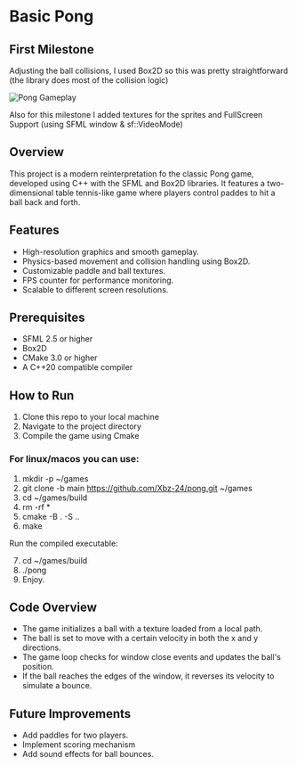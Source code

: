 # Basic Pong 

## First Milestone 

Adjusting the ball collisions, I used Box2D so this was pretty straightforward (the library does most of the collision logic)

![Pong Gameplay](https://github.com/Xbz-24/pong/blob/main/gifs/ezgif.com-video-to-gif%20(1).gif)

Also for this milestone I added textures for the sprites and FullScreen Support (using SFML window & sf::VideoMode)

## Overview

This project is a modern reinterpretation fo the classic Pong game, developed using C++ with the SFML and Box2D libraries. It features a two-dimensional table tennis-like game where players control paddes to hit a ball back and forth.

## Features

- High-resolution graphics and smooth gameplay.
- Physics-based movement and collision handling using Box2D.
- Customizable paddle and ball textures.
- FPS counter for performance monitoring.
- Scalable to different screen resolutions.

## Prerequisites

- SFML 2.5 or higher 
- Box2D 
- CMake 3.0 or higher
- A C++20 compatible compiler

## How to Run

1. Clone this repo to your local machine
2. Navigate to the project directory
3. Compile the game using Cmake

### For linux/macos you can use:
1. mkdir -p ~/games
2. git clone -b main https://github.com/Xbz-24/pong.git ~/games 
3. cd ~/games/build 
4. rm -rf *
5. cmake -B . -S ..
6. make

Run the compiled executable:

7. cd ~/games/build
8. ./pong
9. Enjoy.

## Code Overview

- The game initializes a ball with a texture loaded from a local path.
- The ball is set to move with a certain velocity in both the x and y directions.
- The game loop checks for window close events and updates the ball's position.
- If the ball reaches the edges of the window, it reverses its velocity to simulate a bounce.

## Future Improvements

- Add paddles for two players.
- Implement scoring mechanism
- Add sound effects for ball bounces.


